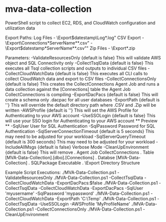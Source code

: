 # mva-data-collection
PowerShell script to collect EC2, RDS, and CloudWatch configuration and utilization data

 Export Paths:
   Log Files  - <InstallPath>\Export\$datestamp\Log\*.log"
   CSV Export - <InstallPath>\Export\Connections\*ServerName*\*.csv"
              - <InstallPath>\Export\$datestamp\*ServerName*\*.csv""
   Zip Files  - <InstallPath>\Export\*.zip

 Parameters:
   -ValidateResourcesOnly {default is false}
     This will validate AWS object and SQL Connectivity only
   -CollectTsqlData {default is false}
     This executes all Tsql collection scripts and outputs to individual CSV files
   -CollectCloudWatchData {default is false}
     This executes all CLI calls to collect CloudWatch data and export to CSV files
   -CollectConnectionsOnly {default is false}
     This creates the CollectConnections Agent Job and runs a data collection against the 
     [Connections] table the Agent Job CollectConnections is compiling
   -ExportDacPacs {default is false}
     This will create a schema only .dacpac for all user databases
   -ExportPath {default is ''}
     This will override the default directory path where .CSV and .Zip will be written
   -AWSProfile {default is ''}
     This will set the AWS Profile for Authenticating to your AWS account
   -UseSSOLogin {default is false}
     This will use your SSO login for Authenticating to your AWS account ** Preview **
   -SqlUser
     User for SQL Authentication
   -SqlPassword
     Password for SQL Authentication
   -SqlServerConnectionTimeout {default is 5 seconds}
     This may need to be adjusted for your workload
   -SqlServerQueryTimeout {default is 300 seconds}
     This may need to be adjusted for your workload
   -IncludeAllMsgs {default is false}
     Verbose Mode
   -CleanUpEnvironment {default is false}
     This will remove
         . Agent Job CollectConnections
         . Table [MVA-Data-Collection].[dbo].[Connections]
         . Databse [MVA-Data-Collection]
         . SQLPackage Executable
         . <InstallPath>\Export Directory Structure

 Example Script Executions:
   ./MVA-Data-Collection.ps1 -ValidateResourcesOnly
   ./MVA-Data-Collection.ps1 -CollectTsqlData -CollectCloudWatchData -ExportDacPacs:$false
   ./MVA-Data-Collection.ps1 -CollectTsqlData -CollectCloudWatchData -ExportDacPacs -SqlUser 'myusername' -SqlPassword 'mypassword'
   ./MVA-Data-Collection.ps1 -CollectCloudWatchData -ExportPath 'C:\Temp\'
   ./MVA-Data-Collection.ps1 -CollectTsqlData -UseSSOLogin -AWSProfile 'MyProfileName'
   ./MVA-Data-Collection.ps1 -CollectConnectionsOnly 
   ./MVA-Data-Collection.ps1 -CleanUpEnvironment 
 